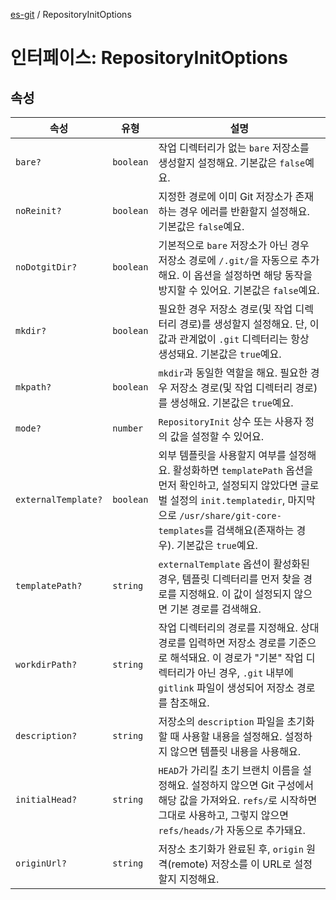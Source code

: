 [es-git](../globals.md) / RepositoryInitOptions

# 인터페이스: RepositoryInitOptions

## 속성

| 속성                                                | 유형        | 설명                                                                                                                                                               |
|---------------------------------------------------|-----------|------------------------------------------------------------------------------------------------------------------------------------------------------------------|
| <a id="bare"></a> `bare?`                         | `boolean` | 작업 디렉터리가 없는 `bare` 저장소를 생성할지 설정해요. 기본값은 `false`예요.                                                                                                               |
| <a id="noreinit"></a> `noReinit?`                 | `boolean` | 지정한 경로에 이미 Git 저장소가 존재하는 경우 에러를 반환할지 설정해요. 기본값은 `false`예요.                                                                                                       |
| <a id="nodotgitdir"></a> `noDotgitDir?`           | `boolean` | 기본적으로 `bare` 저장소가 아닌 경우 저장소 경로에 `/.git/`을 자동으로 추가해요. 이 옵션을 설정하면 해당 동작을 방지할 수 있어요. 기본값은 `false`예요.                                                                |
| <a id="mkdir"></a> `mkdir?`                       | `boolean` | 필요한 경우 저장소 경로(및 작업 디렉터리 경로)를 생성할지 설정해요. 단, 이 값과 관계없이 `.git` 디렉터리는 항상 생성돼요. 기본값은 `true`예요.                                                                        |
| <a id="mkpath"></a> `mkpath?`                     | `boolean` | `mkdir`과 동일한 역할을 해요. 필요한 경우 저장소 경로(및 작업 디렉터리 경로)를 생성해요. 기본값은 `true`예요.                                                                                           |
| <a id="mode"></a> `mode?`                         | `number`  | `RepositoryInit` 상수 또는 사용자 정의 값을 설정할 수 있어요.                                                                                                                      |
| <a id="externaltemplate"></a> `externalTemplate?` | `boolean` | 외부 템플릿을 사용할지 여부를 설정해요. 활성화하면 `templatePath` 옵션을 먼저 확인하고, 설정되지 않았다면 글로벌 설정의 `init.templatedir`, 마지막으로 `/usr/share/git-core-templates`를 검색해요(존재하는 경우). 기본값은 `true`예요. |
| <a id="templatepath"></a> `templatePath?`         | `string`  | `externalTemplate` 옵션이 활성화된 경우, 템플릿 디렉터리를 먼저 찾을 경로를 지정해요. 이 값이 설정되지 않으면 기본 경로를 검색해요.                                                                             |
| <a id="workdirpath"></a> `workdirPath?`           | `string`  | 작업 디렉터리의 경로를 지정해요. 상대 경로를 입력하면 저장소 경로를 기준으로 해석돼요. 이 경로가 "기본" 작업 디렉터리가 아닌 경우, `.git` 내부에 `gitlink` 파일이 생성되어 저장소 경로를 참조해요.                                         |
| <a id="description"></a> `description?`           | `string`  | 저장소의 `description` 파일을 초기화할 때 사용할 내용을 설정해요. 설정하지 않으면 템플릿 내용을 사용해요.                                                                                               |
| <a id="initialhead"></a> `initialHead?`           | `string`  | `HEAD`가 가리킬 초기 브랜치 이름을 설정해요. 설정하지 않으면 Git 구성에서 해당 값을 가져와요. `refs/`로 시작하면 그대로 사용하고, 그렇지 않으면 `refs/heads/`가 자동으로 추가돼요.                                             |
| <a id="originurl"></a> `originUrl?`               | `string`  | 저장소 초기화가 완료된 후, `origin` 원격(remote) 저장소를 이 URL로 설정할지 지정해요.                                                                                                       |
